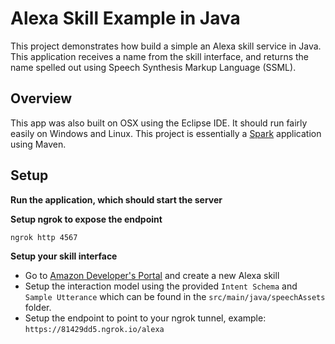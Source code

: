 # Alexa Skill Example in Java

This project demonstrates how build a simple an Alexa skill service in Java. This application receives a name from the skill interface, and returns the name spelled out using Speech Synthesis Markup Language (SSML).


## Overview

This app was also built on OSX using the Eclipse IDE. It should run fairly easily on Windows and Linux. This project is essentially a [Spark](http://sparkjava.com) application using Maven.

## Setup


**Run the application, which should start the server**


**Setup ngrok to expose the endpoint**

    ngrok http 4567

**Setup your skill interface**

* Go to [Amazon Developer's Portal](https://developer.amazon.com) and create a new Alexa skill
* Setup the interaction model using the provided `Intent Schema` and `Sample Utterance` which can be found in the `src/main/java/speechAssets` folder.
* Setup the endpoint to point to your ngrok tunnel, example: `https://81429dd5.ngrok.io/alexa`
